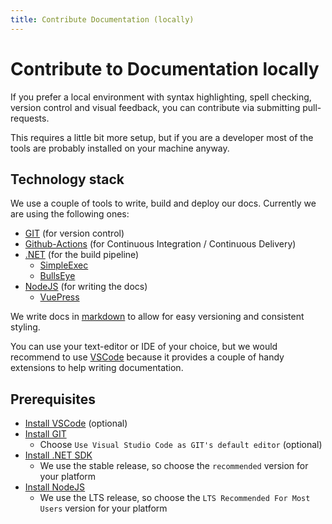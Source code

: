 ```yaml
---
title: Contribute Documentation (locally)
---
```


# Contribute to Documentation locally

If you prefer a local environment with syntax highlighting, spell checking, version control and visual feedback, you can contribute via submitting pull-requests.  

This requires a little bit more setup, but if you are a developer most of the tools are probably installed on your machine anyway.

## Technology stack

We use a couple of tools to write, build and deploy our docs. Currently we are using the following ones:

* [GIT](https://git-scm.com/) (for version control)
* [Github-Actions](https://github.com/features/actions) (for Continuous Integration / Continuous Delivery)
* [.NET](http://dot.net/) (for the build pipeline)
  - [SimpleExec](https://github.com/adamralph/simple-exec)
  - [BullsEye](https://github.com/adamralph/bullseye)
* [NodeJS](https://nodejs.org/en/) (for writing the docs)
  - [VuePress](http://vuepress.vuejs.org/)

We write docs in [markdown](https://en.wikipedia.org/wiki/Markdown) to allow for easy versioning and consistent styling.  

You can use your text-editor or IDE of your choice, but we would recommend to use [VSCode](https://code.visualstudio.com/) because it provides a couple of handy extensions to help writing documentation.

## Prerequisites

* [Install VSCode](https://code.visualstudio.com/) (optional)
* [Install GIT](https://git-scm.com/download/)
  - Choose `Use Visual Studio Code as GIT's default editor` (optional)
* [Install .NET SDK](https://dotnet.microsoft.com/download)
  - We use the stable release, so choose the `recommended` version for your platform
* [Install NodeJS](https://nodejs.org/en/download/)
  - We use the LTS release, so choose the `LTS Recommended For Most Users` version for your platform
